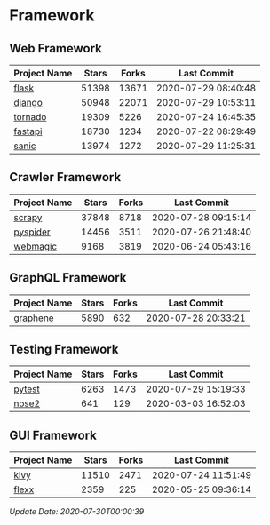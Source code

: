 # Framework

## Web Framework

| Project Name | Stars | Forks | Last Commit |
| ------------ | ----- | ----- | ----------- |
| [flask](https://github.com/pallets/flask) | 51398 | 13671 | 2020-07-29 08:40:48 |
| [django](https://github.com/django/django) | 50948 | 22071 | 2020-07-29 10:53:11 |
| [tornado](https://github.com/tornadoweb/tornado) | 19309 | 5226 | 2020-07-24 16:45:35 |
| [fastapi](https://github.com/tiangolo/fastapi) | 18730 | 1234 | 2020-07-22 08:29:49 |
| [sanic](https://github.com/huge-success/sanic) | 13974 | 1272 | 2020-07-29 11:25:31 |

## Crawler Framework

| Project Name | Stars | Forks | Last Commit |
| ------------ | ----- | ----- | ----------- |
| [scrapy](https://github.com/scrapy/scrapy) | 37848 | 8718 | 2020-07-28 09:15:14 |
| [pyspider](https://github.com/binux/pyspider) | 14456 | 3511 | 2020-07-26 21:48:40 |
| [webmagic](https://github.com/code4craft/webmagic) | 9168 | 3819 | 2020-06-24 05:43:16 |

## GraphQL Framework

| Project Name | Stars | Forks | Last Commit |
| ------------ | ----- | ----- | ----------- |
| [graphene](https://github.com/graphql-python/graphene) | 5890 | 632 | 2020-07-28 20:33:21 |

## Testing Framework

| Project Name | Stars | Forks | Last Commit |
| ------------ | ----- | ----- | ----------- |
| [pytest](https://github.com/pytest-dev/pytest) | 6263 | 1473 | 2020-07-29 15:19:33 |
| [nose2](https://github.com/nose-devs/nose2) | 641 | 129 | 2020-03-03 16:52:03 |

## GUI Framework

| Project Name | Stars | Forks | Last Commit |
| ------------ | ----- | ----- | ----------- |
| [kivy](https://github.com/kivy/kivy) | 11510 | 2471 | 2020-07-24 11:51:49 |
| [flexx](https://github.com/flexxui/flexx) | 2359 | 225 | 2020-05-25 09:36:14 |

*Update Date: 2020-07-30T00:00:39*